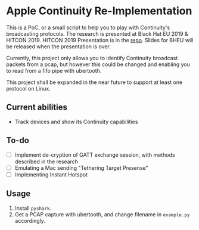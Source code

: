 # Apple Continuity Re-Implementation

This is a PoC, or a small script to help you to play with Continuity's broadcasting protocols.
The research is presented at Black Hat EU 2019 & HITCON 2019.
HITCON 2019 Presentation is in the [repo](https://github.com/evanslify/slides). Slides for BHEU will be released when the presentation is over.

Currently, this project only allows you to identify Continuity broadcast packets from a pcap, but however this could be changed and enabling you to read from a fifo pipe with ubertooth.

This project shall be expanded in the near future to support at least one protocol on Linux.

## Current abilities

- Track devices and show its Continuity capabilities

## To-do

- [ ] Implement de-cryption of GATT exchange session, with methods described in the research
- [ ] Emulating a Mac sending "Tethering Target Presense"
- [ ] Implementing Instant Hotspot

## Usage

1. Install `pyshark`.
2. Get a PCAP capture with ubertooth, and change filename in `example.py` accordingly.

